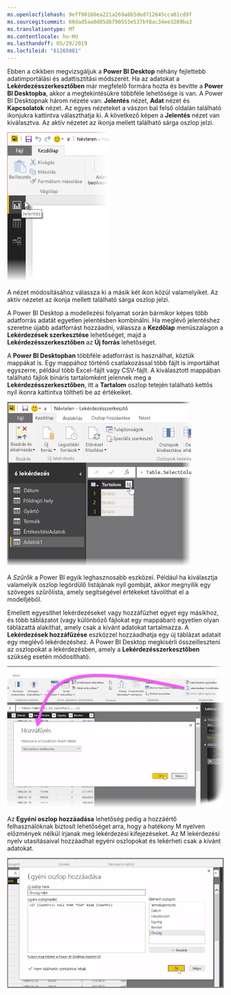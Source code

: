 ```yaml
---
ms.openlocfilehash: 9eff90168ea221a269a8b5ded712645cca01cd9f
ms.sourcegitcommit: 60dad5aa0d85db790553e537bf8ac34ee3289ba3
ms.translationtype: MT
ms.contentlocale: hu-HU
ms.lasthandoff: 05/29/2019
ms.locfileid: "61265081"
---
```

Ebben a cikkben megvizsgáljuk a **Power BI Desktop** néhány fejlettebb adatimportálási és adattisztítási módszerét. Ha az adatokat a **Lekérdezésszerkesztőben** már megfelelő formára hozta és bevitte a **Power BI Desktopba**, akkor a megtekintésükre többféle lehetősége is van. A Power BI Desktopnak három nézete van: **Jelentés** nézet, **Adat** nézet és **Kapcsolatok** nézet. Az egyes nézeteket a vászon bal felső oldalán található ikonjukra kattintva választhatja ki. A következő képen a **Jelentés** nézet van kiválasztva. Az aktív nézetet az ikonja mellett található sárga oszlop jelzi.

![](media/1-4-advanced-data-sources-and-transformation/1-4_1.png)

A nézet módosításához válassza ki a másik két ikon közül valamelyiket. Az aktív nézetet az ikonja mellett található sárga oszlop jelzi.

A Power BI Desktop a modellezési folyamat során bármikor képes több adatforrás adatát egyetlen jelentésben kombinálni. Ha meglévő jelentéshez szeretne újabb adatforrást hozzáadni, válassza a **Kezdőlap** menüszalagon a **Lekérdezések szerkesztése** lehetőséget, majd a **Lekérdezésszerkesztőben** az **Új forrás** lehetőséget.

A **Power BI Desktopban** többféle adatforrást is használhat, köztük mappákat is. Egy mappához történő csatlakozással több fájlt is importálhat egyszerre, például több Excel-fájlt vagy CSV-fájlt. A kiválasztott mappában található fájlok bináris tartalomként jelennek meg a **Lekérdezésszerkesztőben**, itt a **Tartalom** oszlop tetején található kettős nyíl ikonra kattintva töltheti be az értékeiket.

![](media/1-4-advanced-data-sources-and-transformation/1-4_2.png)

A *Szűrők* a Power BI egyik leghasznosabb eszközei. Például ha kiválasztja valamelyik oszlop legördülő listájának nyíl gombját, akkor megnyílik egy szöveges szűrőlista, amely segítségével értékeket távolíthat el a modelljéből.

Emellett egyesíthet lekérdezéseket vagy hozzáfűzhet egyet egy másikhoz, és több táblázatot (vagy különböző fájlokat egy mappában) egyetlen olyan táblázattá alakíthat, amely csak a kívánt adatokat tartalmazza. A **Lekérdezések hozzáfűzése** eszközzel hozzáadhatja egy új táblázat adatait egy meglévő lekérdezéshez. A Power BI Desktop megkísérli összeilleszteni az oszlopokat a lekérdezésben, amely a **Lekérdezésszerkesztőben** szükség esetén módosítható.

![](media/1-4-advanced-data-sources-and-transformation/1-4_3.png)

Az **Egyéni oszlop hozzáadása** lehetőség pedig a hozzáértő felhasználóknak biztosít lehetőséget arra, hogy a hatékony M nyelven előzmények nélkül írjanak meg lekérdezési kifejezéseket. Az M lekérdezési nyelv utasításaival hozzáadhat egyéni oszlopokat és lekérheti csak a kívánt adatokat.

![](media/1-4-advanced-data-sources-and-transformation/1-4_4.png)

